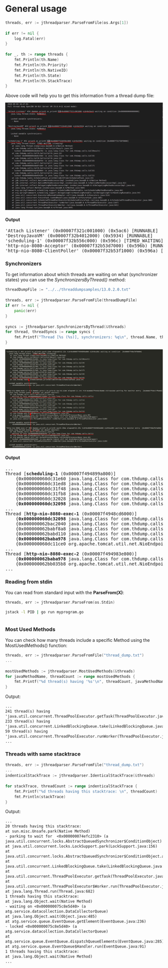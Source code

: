 # General usage

```go
threads, err := jthreadparser.ParseFromFile(os.Args[1])

if err != nil {
    log.Fatal(err)
}

for _, th := range threads {
    fmt.Println(th.Name)
    fmt.Println(th.Priority)
    fmt.Println(th.NativeID)
    fmt.Println(th.State)
    fmt.Println(th.StackTrace)
}
```

Above code will help you to get this information from a thread dump file:

![threaddumpsample](imgs/threaddumpsimpleusage.png)

#### Output

<pre>
'Attach Listener' (0x00007f321c001000) (0x5ac6) [RUNNABLE]
'DestroyJavaVM' (0x00007f32b4012000) (0x5934) [RUNNABLE]
'scheduling-1' (0x00007f32b556c000) (0x596c) [TIMED_WAITING]
'http-nio-8080-Acceptor' (0x00007f32b53d7000) (0x596b) [RUNNABLE]
'http-nio-8080-ClientPoller' (0x00007f32b53f1000) (0x596a) [RUNNABLE]
</pre>



### Synchronizers

To get information about which threads are waiting on what (synchronizer states) you can use the *SynchronizersByThread()* method:

```go
threadDumpFile := "../../threaddumpsamples/13.0.2.0.txt"

threads, err := jthreadparser.ParseFromFile(threadDumpFile)
if err != nil {
    panic(err)
}

syncs := jthreadparser.SynchronizersByThread(&threads)
for thread, threadSyncs := range syncs {
    fmt.Printf("Thread [%s (%s)], synchronizers: %q\n", thread.Name, thread.ID, threadSyncs)
}
```

![ims](imgs/synchronizers1.png)

#### Output
<pre>
...
Thread [<b>scheduling-1</b> (0x00007f494899a800)]
	{0x000000060dc31e60 java.lang.Class for com.thdump.calls.CallResult LockedState}
	{0x000000060dc31ed8 java.lang.Class for com.thdump.calls.Call9 LockedState}
	{0x000000060dc31f48 java.lang.Class for com.thdump.calls.Call8 LockedState}
	{0x000000060dc31fb8 java.lang.Class for com.thdump.calls.Call7 LockedState}
	{0x000000060dc32028 java.lang.Class for com.thdump.calls.Call6 LockedState}
	{<b>0x000000060dc32098</b> java.lang.Class for com.thdump.calls.Call5 <b>LockedState</b>}
...
Thread [<b>http-nio-8080-exec-1</b> (0x00007f4948cd6000)]
	{<b>0x000000060dc32098</b> java.lang.Class for com.thdump.calls.Call5 <b>WaitingToLockState</b>}
	{0x000000062bac2040 java.lang.Class for com.thdump.calls.Call4 LockedState}
	{0x000000062babf8a8 java.lang.Class for com.thdump.calls.Call3 LockedState}
	{0x000000062babd110 java.lang.Class for com.thdump.calls.Call2 LockedState}
	{<b>0x000000062baba978</b> java.lang.Class for com.thdump.calls.Call1 <b>LockedState</b>}
	{0x000000060dc11ce0 org.apache.tomcat.util.net.NioEndpoint$NioSocketWrapper LockedState}
...
Thread [<b>http-nio-8080-exec-2</b> (0x00007f494983e800)]
	{<b>0x000000062baba978</b> java.lang.Class for com.thdump.calls.Call1 <b>WaitingToLockState</b>}
	{0x000000062bb035b8 org.apache.tomcat.util.net.NioEndpoint$NioSocketWrapper LockedState}
...
</pre>

### Reading from stdin

You can read from standard input with the **ParseFrom(X)**:

```Go
threads, err := jthreadparser.ParseFrom(os.Stdin)
```

```bash
jstack -l PID | go run myprogram.go
```

<pre>
</pre>

### Most Used Methods

You can check how many threads include a specific Method using the MostUsedMethods() function:

```go
threads, err := jthreadparser.ParseFromFile("thread_dump.txt")
...

mostUsedMethods := jthreadparser.MostUsedMethods(&threads)
for javaMethodName, threadCount := range mostUsedMethods {
    fmt.Printf("%d thread(s) having '%s'\n", threadCount, javaMethodName)
}
```

Output:
```
...
241 thread(s) having 'java.util.concurrent.ThreadPoolExecutor.getTask(ThreadPoolExecutor.java:1074)'
233 thread(s) having 'java.util.concurrent.LinkedBlockingQueue.take(LinkedBlockingQueue.java:442)'
59 thread(s) having 'java.util.concurrent.ThreadPoolExecutor.runWorker(ThreadPoolExecutor.java:1149)'
...
```

### Threads with same stacktrace

```go
threads, err := jthreadparser.ParseFromFile("thread_dump.txt")
...
indenticalStackTrace := jthreadparser.IdenticalStackTrace(&threads)

for stackTrace, threadCount := range indenticalStackTrace {
    fmt.Printf("%d threads having this stacktrace: \n", threadCount)
    fmt.Println(stackTrace)
}
```

Output:
```
...
20 threads having this stacktrace: 
at sun.misc.Unsafe.park(Native Method)
- parking to wait for  <0x000000074efc2310> (a java.util.concurrent.locks.AbstractQueuedSynchronizer$ConditionObject)
at java.util.concurrent.locks.LockSupport.park(LockSupport.java:156)
at java.util.concurrent.locks.AbstractQueuedSynchronizer$ConditionObject.await(AbstractQueuedSynchronizer.java:1987)
at java.util.concurrent.LinkedBlockingQueue.take(LinkedBlockingQueue.java:399)
at java.util.concurrent.ThreadPoolExecutor.getTask(ThreadPoolExecutor.java:957)
at java.util.concurrent.ThreadPoolExecutor$Worker.run(ThreadPoolExecutor.java:917)
at java.lang.Thread.run(Thread.java:682)
1 threads having this stacktrace: 
at java.lang.Object.wait(Native Method)
- waiting on <0x000000075c8e5d40> (a atg.service.datacollection.DataCollectorQueue)
at java.lang.Object.wait(Object.java:485)
at atg.service.queue.EventQueue.getElement(EventQueue.java:236)
- locked <0x000000075c8e5d40> (a atg.service.datacollection.DataCollectorQueue)
at atg.service.queue.EventQueue.dispatchQueueElements(EventQueue.java:285)
at atg.service.queue.EventQueue$Handler.run(EventQueue.java:91)
1 threads having this stacktrace: 
at java.lang.Object.wait(Native Method)
...
```